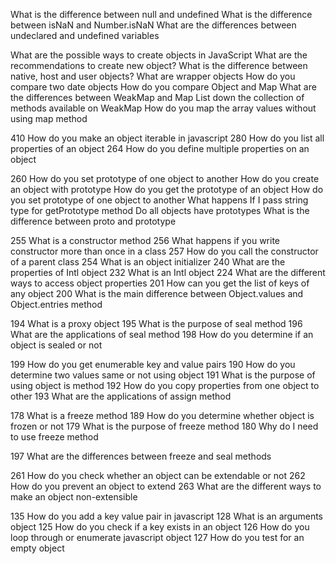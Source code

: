 What is the difference between null and undefined
What is the difference between isNaN and Number.isNaN
What are the differences between undeclared and undefined variables

What are the possible ways to create objects in JavaScript
What are the recommendations to create new object?
What is the difference between native, host and user objects?
What are wrapper objects
How do you compare two date objects
How do you compare Object and Map
What are the differences between WeakMap and Map
List down the collection of methods available on WeakMap
How do you map the array values without using map method


410	How do you make an object iterable in javascript
280	How do you list all properties of an object
264	How do you define multiple properties on an object

260	How do you set prototype of one object to another
How do you create an object with prototype
How do you get the prototype of an object
How do you set prototype of one object to another
What happens If I pass string type for getPrototype method
Do all objects have prototypes
What is the difference between proto and prototype

255	What is a constructor method
256	What happens if you write constructor more than once in a class
257	How do you call the constructor of a parent class
254	What is an object initializer
240	What are the properties of Intl object
232	What is an Intl object
224	What are the different ways to access object properties
201	How can you get the list of keys of any object
200	What is the main difference between Object.values and Object.entries method

194	What is a proxy object
195	What is the purpose of seal method
196	What are the applications of seal method
198	How do you determine if an object is sealed or not

199	How do you get enumerable key and value pairs
190	How do you determine two values same or not using object
191	What is the purpose of using object is method
192	How do you copy properties from one object to other
193	What are the applications of assign method

178	What is a freeze method
189	How do you determine whether object is frozen or not
179	What is the purpose of freeze method
180	Why do I need to use freeze method

197	What are the differences between freeze and seal methods

261	How do you check whether an object can be extendable or not
262	How do you prevent an object to extend
263	What are the different ways to make an object non-extensible

135	How do you add a key value pair in javascript
128	What is an arguments object
125	How do you check if a key exists in an object
126	How do you loop through or enumerate javascript object
127	How do you test for an empty object